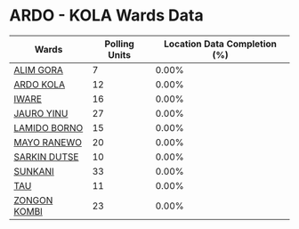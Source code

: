 
# ARDO - KOLA Wards Data

| Wards | Polling Units | Location Data Completion (%) |
| ---- | ----- | ------- |
| [ALIM GORA](./wards/19155-alim-gora) | 7 | 0.00% |
| [ARDO KOLA](./wards/19156-ardo-kola) | 12 | 0.00% |
| [IWARE](./wards/19157-iware) | 16 | 0.00% |
| [JAURO YINU](./wards/19158-jauro-yinu) | 27 | 0.00% |
| [LAMIDO BORNO](./wards/19159-lamido-borno) | 15 | 0.00% |
| [MAYO RANEWO](./wards/19160-mayo-ranewo) | 20 | 0.00% |
| [SARKIN DUTSE](./wards/19161-sarkin-dutse) | 10 | 0.00% |
| [SUNKANI](./wards/19162-sunkani) | 33 | 0.00% |
| [TAU](./wards/19163-tau) | 11 | 0.00% |
| [ZONGON KOMBI](./wards/19164-zongon-kombi) | 23 | 0.00% |




